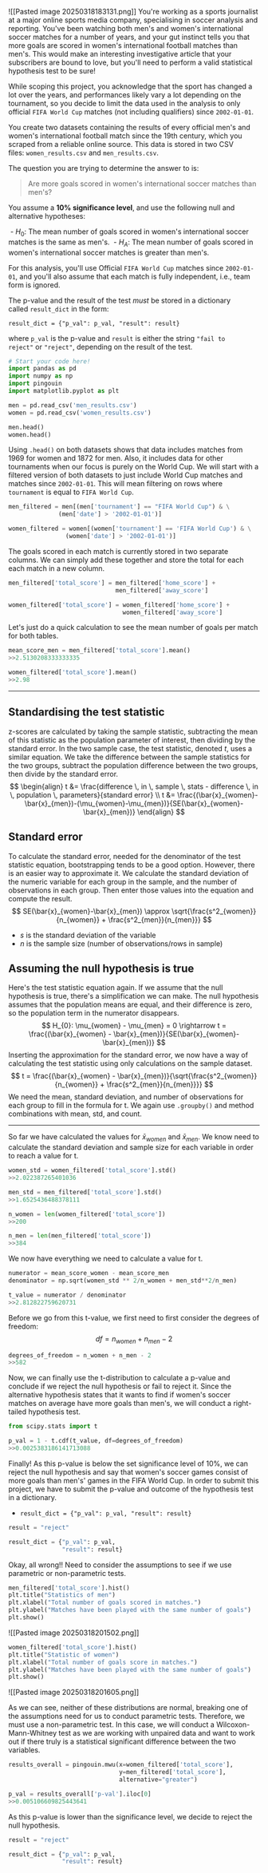 ![[Pasted image 20250318183131.png]]
You're working as a sports journalist at a major online sports media company, specialising in soccer analysis and reporting. You've been watching both men's and women's international soccer matches for a number of years, and your gut instinct tells you that more goals are scored in women's international football matches than men's. This would make an interesting investigative article that your subscribers are bound to love, but you'll need to perform a valid statistical hypothesis test to be sure!

While scoping this project, you acknowledge that the sport has changed a lot over the years, and performances likely vary a lot depending on the tournament, so you decide to limit the data used in the analysis to only official `FIFA World Cup` matches (not including qualifiers) since `2002-01-01`.

You create two datasets containing the results of every official men's and women's international football match since the 19th century, which you scraped from a reliable online source. This data is stored in two CSV files: `women_results.csv` and `men_results.csv`.

The question you are trying to determine the answer to is:

> Are more goals scored in women's international soccer matches than men's?

You assume a **10% significance level**, and use the following null and alternative hypotheses:

 - $H_0$: The mean number of goals scored in women's international soccer matches is the same as men's.
 - $H_A$: The mean number of goals scored in women's international soccer matches is greater than men's.

For this analysis, you'll use Official `FIFA World Cup` matches since `2002-01-01`, and you'll also assume that each match is fully independent, i.e., team form is ignored.

The p-value and the result of the test _must_ be stored in a dictionary called `result_dict` in the form:

`result_dict = {"p_val": p_val, "result": result}`

where `p_val` is the p-value and `result` is either the string `"fail to reject"` or `"reject"`, depending on the result of the test.

```Python
# Start your code here!
import pandas as pd
import numpy as np
import pingouin
import matplotlib.pyplot as plt
```
```Python
men = pd.read_csv('men_results.csv')
women = pd.read_csv('women_results.csv')
```
```Python
men.head()
women.head()
```
Using `.head()` on both datasets shows that data includes matches from 1969 for women and 1872 for men. Also, it includes data for other tournaments when our focus is purely on the World Cup. We will start with a filtered version of both datasets to just include World Cup matches and matches since `2002-01-01`. This will mean filtering on rows where `tournament` is equal to `FIFA World Cup`.
```Python
men_filtered = men[(men['tournament'] == "FIFA World Cup") & \
			  (men['date'] > '2002-01-01')]

women_filtered = women[(women['tournament'] == 'FIFA World Cup') & \
				(women['date'] > '2002-01-01')]
```
The goals scored in each match is currently stored in two separate columns. We can simply add these together and store the total for each each match in a new column.
```Python
men_filtered['total_score'] = men_filtered['home_score'] + 
							  men_filtered['away_score']

women_filtered['total_score'] = women_filtered['home_score'] + 
								women_filtered['away_score']
```
Let's just do a quick calculation to see the mean number of goals per match for both tables.
```Python
mean_score_men = men_filtered['total_score'].mean()
>>2.5130208333333335

women_filtered['total_score'].mean()
>>2.98
```

---
## Standardising the test statistic
z-scores are calculated by taking the sample statistic, subtracting the mean of this statistic as the population parameter of interest, then dividing by the standard error. In the two sample case, the test statistic, denoted $t$, uses a similar equation. We take the difference between the sample statistics for the two groups, subtract the population difference between the two groups, then divide by the standard error.
$$
\begin{align}
t &= \frac{difference \, in \, sample \, stats - difference \, in \, population \, parameters}{standard error} \\
t &= \frac{(\bar{x}_{women}-\bar{x}_{men})-(\mu_{women}-\mu_{men})}{SE(\bar{x}_{women}-\bar{x}_{men})}
\end{align}
$$
## Standard error
To calculate the standard error, needed for the denominator of the test statistic equation, bootstrapping tends to be a good option. However, there is an easier way to approximate it. We calculate the standard deviation of the numeric variable for each group in the sample, and the number of observations in each group. Then enter those values into the equation and compute the result.
$$
SE(\bar{x}_{women}-\bar{x}_{men}) \approx \sqrt{\frac{s^2_{women}}{n_{women}} + \frac{s^2_{men}}{n_{men}}}
$$
- $s$ is the standard deviation of the variable
- $n$ is the sample size (number of observations/rows in sample)
## Assuming the null hypothesis is true
Here's the test statistic equation again. If we assume that the null hypothesis is true, there's a simplification we can make. The null hypothesis assumes that the population means are equal, and their difference is zero, so the population term in the numerator disappears. 
$$
H_{0}: \mu_{women} - \mu_{men} = 0 \rightarrow t = \frac{(\bar{x}_{women} - \bar{x}_{men})}{SE(\bar{x}_{women}-\bar{x}_{men})}
$$
Inserting the approximation for the standard error, we now have a way of calculating the test statistic using only calculations on the sample dataset.
$$
t = \frac{(\bar{x}_{women} - \bar{x}_{men})}{\sqrt{\frac{s^2_{women}}{n_{women}} + \frac{s^2_{men}}{n_{men}}}}
$$
We need the mean, standard deviation, and number of observations for each group to fill in the formula for t. We again use `.groupby()` and method combinations with mean, std, and count.

---

So far we have calculated the values for $\bar{x}_{women}$ and $\bar{x}_{men}$. We know need to calculate the standard deviation and sample size for each variable in order to reach a value for t.
```Python
women_std = women_filtered['total_score'].std()
>>2.022387265401036

men_std = men_filtered['total_score'].std()
>>1.6525436488378111

n_women = len(women_filtered['total_score'])
>>200

n_men = len(men_filtered['total_score'])
>>384
```
We now have everything we need to calculate a value for t.
```Python
numerator = mean_score_women - mean_score_men
denominator = np.sqrt(women_std ** 2/n_women + men_std**2/n_men)

t_value = numerator / denominator
>>2.812822759620731
```

Before we go from this t-value, we first need to first consider the degrees of freedom:
$$
df = n_{women} + n_{men} - 2
$$
```Python
degrees_of_freedom = n_women + n_men - 2
>>582
```

Now, we can finally use the t-distribution to calculate a p-value and conclude if we reject the null hypothesis or fail to reject it. Since the alternative hypothesis states that it wants to find if women's soccer matches on average have more goals than men's, we will conduct a right-tailed hypothesis test.

```Python
from scipy.stats import t
```
```Python
p_val = 1 - t.cdf(t_value, df=degrees_of_freedom)
>>0.0025383186141713088
```

Finally! As this p-value is below the set significance level of 10%, we can reject the null hypothesis and say that women's soccer games consist of more goals than men's' games in the FIFA World Cup. In order to submit this project, we have to submit the p-value and outcome of the hypothesis test in a dictionary.
- `result_dict = {"p_val": p_val, "result": result}`
```Python
result = "reject"

result_dict = {"p_val": p_val,
			   "result": result}
```

Okay, all wrong!!
Need to consider the assumptions to see if we use parametric or non-parametric tests.
```Python
men_filtered['total_score'].hist()
plt.title("Statistics of men")
plt.xlabel("Total number of goals scored in matches.")
plt.ylabel("Matches have been played with the same number of goals")
plt.show()
```
![[Pasted image 20250318201502.png]]
```Python
women_filtered['total_score'].hist()
plt.title("Statistic of women")
plt.xlabel("Total number of goals score in matches.")
plt.ylabel("Matches have been played with the same number of goals")
plt.show()
```
![[Pasted image 20250318201605.png]]

As we can see, neither of these distributions are normal, breaking one of the assumptions need for us to conduct parametric tests. Therefore, we must use a non-parametric test. In this case, we will conduct a Wilcoxon-Mann-Whitney test as we are working with unpaired data and want to work out if there truly is a statistical significant difference between the two variables.
```Python
results_overall = pingouin.mwu(x=women_filtered['total_score'],
					           y=men_filtered['total_score'],
				               alternative="greater")

p_val = results_overall['p-val'].iloc[0]
>>0.005106609825443641
```

As this p-value is lower than the significance level, we decide to reject the null hypothesis.

```Python
result = "reject"

result_dict = {"p_val": p_val,
               "result": result}
```

